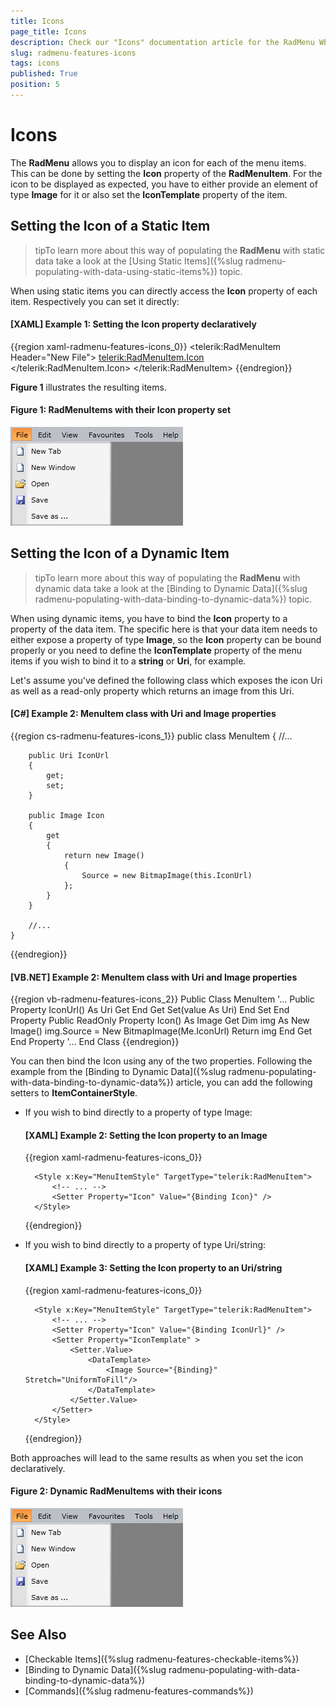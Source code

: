 ```yaml
---
title: Icons
page_title: Icons
description: Check our "Icons" documentation article for the RadMenu WPF control.
slug: radmenu-features-icons
tags: icons
published: True
position: 5
---
```


# Icons

The __RadMenu__ allows you to display an icon for each of the menu items. This can be done by setting the __Icon__ property of the __RadMenuItem__. For the icon to be displayed as expected, you have to either provide an element of type __Image__ for it or also set the **IconTemplate** property of the item.

## Setting the Icon of a Static Item

>tipTo learn more about this way of populating the __RadMenu__ with static data take a look at the [Using Static Items]({%slug radmenu-populating-with-data-using-static-items%}) topic.

When using static items you can directly access the __Icon__ property of each item. Respectively you can set it directly:

#### __[XAML] Example 1: Setting the Icon property declaratively__

{{region xaml-radmenu-features-icons_0}}
	<telerik:RadMenuItem Header="New File">
	    <telerik:RadMenuItem.Icon>
	        <Image Source="/Images/newFile.png" 
	               Stretch="UniformToFill" />
	    </telerik:RadMenuItem.Icon>
	</telerik:RadMenuItem>
{{endregion}}

**Figure 1** illustrates the resulting items.

#### Figure 1: RadMenuItems with their Icon property set

![RadMenuItems with their Icon property set](images/RadMenu_Features_Icons_01.png)

## Setting the Icon of a Dynamic Item

>tipTo learn more about this way of populating the __RadMenu__ with dynamic data take a look at the [Binding to Dynamic Data]({%slug radmenu-populating-with-data-binding-to-dynamic-data%}) topic.

When using dynamic items, you have to bind the __Icon__ property to a property of the data item. The specific here is that your data item needs to either expose a property of type __Image__, so the __Icon__ property can be bound properly or you need to define the **IconTemplate** property of the menu items if you wish to bind it to a **string** or **Uri**, for example.

Let's assume you've defined the following class which exposes the icon Uri as well as a read-only property which returns an image from this Uri.

#### __[C#] Example 2: MenuItem class with Uri and Image properties__

{{region cs-radmenu-features-icons_1}}
	public class MenuItem
	{
	    //...
	
	    public Uri IconUrl
	    {
	        get;
	        set;
	    }
	
	    public Image Icon
	    {
	        get
	        {
	            return new Image()
	            {
	                Source = new BitmapImage(this.IconUrl)
	            };
	        }
	    }
	
	    //...
	}
{{endregion}}

#### __[VB.NET] Example 2: MenuItem class with Uri and Image properties__

{{region vb-radmenu-features-icons_2}}
	Public Class MenuItem
	    '...
	    Public Property IconUrl() As Uri
	        Get
	        End Get
	        Set(value As Uri)
	        End Set
	    End Property
	    Public ReadOnly Property Icon() As Image
	        Get
	            Dim img As New Image()
	            img.Source = New BitmapImage(Me.IconUrl)
	            Return img
	        End Get
	    End Property
	    '...
	End Class
{{endregion}}

You can then bind the Icon using any of the two properties. Following the example from the [Binding to Dynamic Data]({%slug radmenu-populating-with-data-binding-to-dynamic-data%}) article, you can add the following setters to **ItemContainerStyle**.

* If you wish to bind directly to a property of type Image:

	#### __[XAML] Example 2: Setting the Icon property to an Image__

	{{region xaml-radmenu-features-icons_0}}
		<!-- If you are using the NoXaml binaries, you will have to base the style on the default one for the theme like so: 
		<Style TargetType="telerik:RadMenuItem" BasedOn="{StaticResource RadMenuItemStyle}">--> 
		
		<Style x:Key="MenuItemStyle" TargetType="telerik:RadMenuItem">
			<!-- ... -->
			<Setter Property="Icon" Value="{Binding Icon}" />
		</Style>
	{{endregion}}

* If you wish to bind directly to a property of type Uri/string:

	#### __[XAML] Example 3: Setting the Icon property to an Uri/string__

	{{region xaml-radmenu-features-icons_0}}
		<!-- If you are using the NoXaml binaries, you will have to base the style on the default one for the theme like so: 
		<Style TargetType="telerik:RadMenuItem" BasedOn="{StaticResource RadMenuItemStyle}">--> 

        <Style x:Key="MenuItemStyle" TargetType="telerik:RadMenuItem">
			<!-- ... -->
            <Setter Property="Icon" Value="{Binding IconUrl}" />
            <Setter Property="IconTemplate" >
                <Setter.Value>
                    <DataTemplate>
                        <Image Source="{Binding}" Stretch="UniformToFill"/>
                    </DataTemplate>
                </Setter.Value>
            </Setter>
        </Style>
	{{endregion}}

<!-- -->

Both approaches will lead to the same results as when you set the icon declaratively.

#### Figure 2: Dynamic RadMenuItems with their icons

![Dynamic RadMenuItems with their icons](images/RadMenu_Features_Icons_01.png)

## See Also

* [Checkable Items]({%slug radmenu-features-checkable-items%})
* [Binding to Dynamic Data]({%slug radmenu-populating-with-data-binding-to-dynamic-data%})
* [Commands]({%slug radmenu-features-commands%})